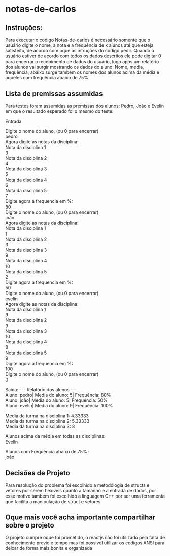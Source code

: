 # notas-de-carlos
## Instruções:

Para executar o codigo Notas-de-carlos é necessário somente que o usuário digite o nome, a nota e a frequência de x alunos até que esteja satisfeito, de acordo com oque as intruções do código pedir. Quando o usuário estiver de acordo com todos os dados descritos ele pode digitar 0 para encerrar o recebimento de dados do usuário, logo após um relatório dos alunos vai surgir mostrando os dados do aluno: Nome, media, frequência, abaixo surge também os nomes dos alunos acima da média e aqueles com frequência abaixo de 75% 

## Lista de premissas assumidas

Para testes foram assumidas as premissas dos alunos: Pedro, João e Evelin em que o resultado esperado foi o mesmo do teste: 

Entrada: 

Digite o nome do aluno, (ou 0 para encerrar)<br>
pedro<br>
Agora digite as notas da disciplina:<br>
Nota da disciplina 1<br>
3<br>
Nota da disciplina 2<br>
4<br>
Nota da disciplina 3<br>
5<br>
Nota da disciplina 4<br>
6<br>
Nota da disciplina 5<br>
7<br>
Digite agora a frequencia em %:<br>
80<br>
Digite o nome do aluno, (ou 0 para encerrar)<br>
joão<br>
Agora digite as notas da disciplina:<br>
Nota da disciplina 1<br>
1<br>
Nota da disciplina 2<br>
3<br>
Nota da disciplina 3<br>
9<br>
Nota da disciplina 4<br>
10<br>
Nota da disciplina 5<br>
2<br>
Digite agora a frequencia em %:<br>
50<br>
Digite o nome do aluno, (ou 0 para encerrar)<br>
evelin<br>
Agora digite as notas da disciplina:<br>
Nota da disciplina 1<br>
9<br>
Nota da disciplina 2<br>
9<br>
Nota da disciplina 3<br>
10<br>
Nota da disciplina 4<br>
8<br>
Nota da disciplina 5<br>
9<br>
Digite agora a frequencia em %:<br>
100<br>
Digite o nome do aluno, (ou 0 para encerrar)<br>
0<br>

Saida:
--- Relatório dos alunos ---<br>
Aluno: pedro| Media do aluno: 5| Frequência: 80%<br>
Aluno: joão| Media do aluno: 5| Frequência: 50%<br>
Aluno: evelin| Media do aluno: 9| Frequência: 100%<br>

Media da turma na disciplina 1: 4.33333<br>
Media da turma na disciplina 2: 5.33333<br>
Media da turma na disciplina 3: 8<br>

Alunos acima da média em todas as disciplinas:<br>
Evelin<br>

Alunos com Frequência abaixo de 75% :<br>
joão<br>

## Decisões de Projeto

Para resolução do problema foi escolhido a metodólogia de structs e vetores por serem flexiveis quanto a tamanho e a entrada de dados, por esse motivo também foi escolhido a linguagem C++ por ser uma ferramenta que facilita a manipulação de struct e vetores 

## Oque mais você acha importante compartilhar sobre o projeto

O projeto cumpre oque foi prometido, o reactjs não foi utilizado pela falta de conhecimento previo e tempo mas foi possivel utilizar os codigos ANSI para deixar de forma mais bonita e organizada
